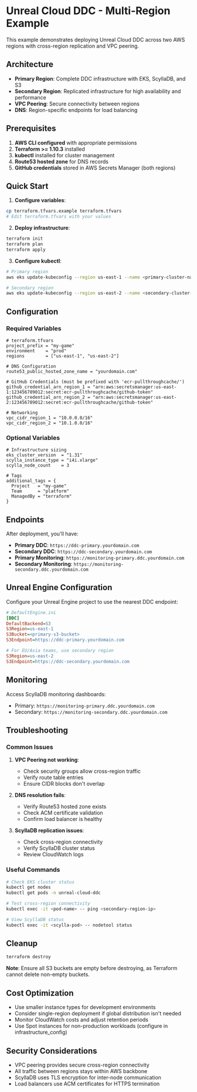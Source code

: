 # Unreal Cloud DDC - Multi-Region Example

This example demonstrates deploying Unreal Cloud DDC across two AWS regions with cross-region replication and VPC peering.

## Architecture

- **Primary Region**: Complete DDC infrastructure with EKS, ScyllaDB, and S3
- **Secondary Region**: Replicated infrastructure for high availability and performance
- **VPC Peering**: Secure connectivity between regions
- **DNS**: Region-specific endpoints for load balancing

## Prerequisites

1. **AWS CLI configured** with appropriate permissions
2. **Terraform >= 1.10.3** installed
3. **kubectl** installed for cluster management
4. **Route53 hosted zone** for DNS records
5. **GitHub credentials** stored in AWS Secrets Manager (both regions)

## Quick Start

1. **Configure variables**:
```bash
cp terraform.tfvars.example terraform.tfvars
# Edit terraform.tfvars with your values
```

2. **Deploy infrastructure**:
```bash
terraform init
terraform plan
terraform apply
```

3. **Configure kubectl**:
```bash
# Primary region
aws eks update-kubeconfig --region us-east-1 --name <primary-cluster-name>

# Secondary region  
aws eks update-kubeconfig --region us-east-2 --name <secondary-cluster-name>
```

## Configuration

### Required Variables

```hcl
# terraform.tfvars
project_prefix = "my-game"
environment    = "prod"
regions        = ["us-east-1", "us-east-2"]

# DNS Configuration
route53_public_hosted_zone_name = "yourdomain.com"

# GitHub Credentials (must be prefixed with 'ecr-pullthroughcache/')
github_credential_arn_region_1 = "arn:aws:secretsmanager:us-east-1:123456789012:secret:ecr-pullthroughcache/github-token"
github_credential_arn_region_2 = "arn:aws:secretsmanager:us-east-2:123456789012:secret:ecr-pullthroughcache/github-token"

# Networking
vpc_cidr_region_1 = "10.0.0.0/16"
vpc_cidr_region_2 = "10.1.0.0/16"
```

### Optional Variables

```hcl
# Infrastructure sizing
eks_cluster_version  = "1.31"
scylla_instance_type = "i4i.xlarge"
scylla_node_count    = 3

# Tags
additional_tags = {
  Project   = "my-game"
  Team      = "platform"
  ManagedBy = "terraform"
}
```

## Endpoints

After deployment, you'll have:

- **Primary DDC**: `https://ddc-primary.yourdomain.com`
- **Secondary DDC**: `https://ddc-secondary.yourdomain.com`
- **Primary Monitoring**: `https://monitoring-primary.ddc.yourdomain.com`
- **Secondary Monitoring**: `https://monitoring-secondary.ddc.yourdomain.com`

## Unreal Engine Configuration

Configure your Unreal Engine project to use the nearest DDC endpoint:

```ini
# DefaultEngine.ini
[DDC]
DefaultBackend=S3
S3Region=us-east-1
S3Bucket=<primary-s3-bucket>
S3Endpoint=https://ddc-primary.yourdomain.com

# For EU/Asia teams, use secondary region
S3Region=us-east-2
S3Endpoint=https://ddc-secondary.yourdomain.com
```

## Monitoring

Access ScyllaDB monitoring dashboards:
- Primary: `https://monitoring-primary.ddc.yourdomain.com`
- Secondary: `https://monitoring-secondary.ddc.yourdomain.com`

## Troubleshooting

### Common Issues

1. **VPC Peering not working**:
   - Check security groups allow cross-region traffic
   - Verify route table entries
   - Ensure CIDR blocks don't overlap

2. **DNS resolution fails**:
   - Verify Route53 hosted zone exists
   - Check ACM certificate validation
   - Confirm load balancer is healthy

3. **ScyllaDB replication issues**:
   - Check cross-region connectivity
   - Verify ScyllaDB cluster status
   - Review CloudWatch logs

### Useful Commands

```bash
# Check EKS cluster status
kubectl get nodes
kubectl get pods -n unreal-cloud-ddc

# Test cross-region connectivity
kubectl exec -it <pod-name> -- ping <secondary-region-ip>

# View ScyllaDB status
kubectl exec -it <scylla-pod> -- nodetool status
```

## Cleanup

```bash
terraform destroy
```

**Note**: Ensure all S3 buckets are empty before destroying, as Terraform cannot delete non-empty buckets.

## Cost Optimization

- Use smaller instance types for development environments
- Consider single-region deployment if global distribution isn't needed
- Monitor CloudWatch costs and adjust retention periods
- Use Spot instances for non-production workloads (configure in infrastructure_config)

## Security Considerations

- VPC peering provides secure cross-region connectivity
- All traffic between regions stays within AWS backbone
- ScyllaDB uses TLS encryption for inter-node communication
- Load balancers use ACM certificates for HTTPS termination